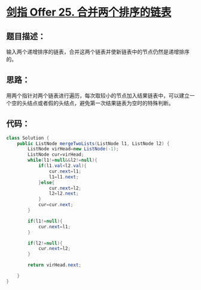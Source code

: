 # [剑指 Offer 25. 合并两个排序的链表](https://leetcode-cn.com/problems/he-bing-liang-ge-pai-xu-de-lian-biao-lcof/)

## 题目描述：

输入两个递增排序的链表，合并这两个链表并使新链表中的节点仍然是递增排序的。

## 思路：

用两个指针对两个链表进行遍历，每次取较小的节点加入结果链表中，可以建立一个空的头结点或者假的头结点，避免第一次结果链表为空时的特殊判断。

## 代码：

```Java
class Solution {
    public ListNode mergeTwoLists(ListNode l1, ListNode l2) {
        ListNode virHead=new ListNode(-1);
        ListNode cur=virHead;
        while(l1!=null&&l2!=null){
            if(l1.val<l2.val){
                cur.next=l1;
                l1=l1.next;
            }else{
                cur.next=l2;
                l2=l2.next;
            }
            cur=cur.next;
        }

        if(l1!=null){
            cur.next=l1;
        }

        if(l2!=null){
            cur.next=l2;
        }

        return virHead.next;

    }
}
```


